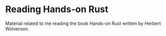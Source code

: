 # Reading Hands-on Rust

Material related to me reading the book Hands-on Rust written by Herbert Wolverson.
